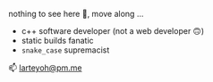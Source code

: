 nothing to see here 🙈, move along ...

- c++ software developer (not a web developer 🙃)
- static builds fanatic
- `snake_case` supremacist

📫 larteyoh@pm.me

